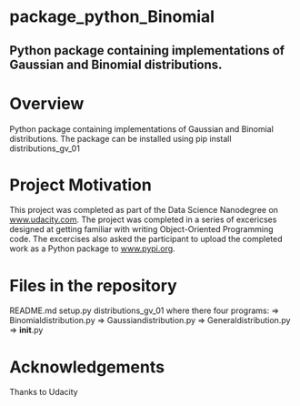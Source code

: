 # package_python_Binomial

## Python package containing implementations of Gaussian and Binomial distributions.

# Overview
Python package containing implementations of Gaussian and Binomial distributions.
The package can be installed using pip install distributions_gv_01

# Project Motivation
This project was completed as part of the Data Science Nanodegree on www.udacity.com. The project was completed in a series of excericses designed at getting familiar with writing Object-Oriented Programming code. The excercises also asked the participant to upload the completed work as a Python package to www.pypi.org.

# Files in the repository
README.md
setup.py
distributions_gv_01 where there four programs: 
  => Binomialdistribution.py
  => Gaussiandistribution.py
  => Generaldistribution.py
  => __init__.py

# Acknowledgements
Thanks to Udacity
